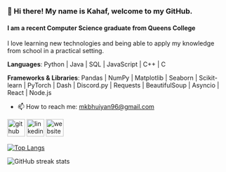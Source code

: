 ### 👋 Hi there! My name is Kahaf, welcome to my GitHub.
#### I am a recent Computer Science graduate from Queens College
I love learning new technologies and being able to apply my knowledge from school in a practical setting.

**Languages**: Python | Java | SQL | JavaScript | C++ | C

**Frameworks & Libraries**: Pandas | NumPy | Matplotlib | Seaborn | Scikit-learn | PyTorch | Dash | Discord.py | Requests | BeautifulSoup | Asyncio | React | Node.js

- 📫 How to reach me: mkbhuiyan96@gmail.com 


[<img src='https://cdn.jsdelivr.net/npm/simple-icons@3.0.1/icons/github.svg' alt='github' height='40'>](https://github.com/mkbhuiyan96)  [<img src='https://cdn.jsdelivr.net/npm/simple-icons@3.0.1/icons/linkedin.svg' alt='linkedin' height='40'>](https://www.linkedin.com/in/mkbhuiyan96/)  [<img src='https://cdn.jsdelivr.net/npm/simple-icons@3.0.1/icons/icloud.svg' alt='website' height='40'>](https://mkbhuiyan96.github.io/)  

[![Top Langs](https://github-readme-stats.vercel.app/api/top-langs/?username=mkbhuiyan96)](https://github.com/anuraghazra/github-readme-stats)

![GitHub streak stats](https://streak-stats.demolab.com/?user=mkbhuiyan96)  


<!--
**mkbhuiyan96/mkbhuiyan96** is a ✨ _special_ ✨ repository because its `README.md` (this file) appears on your GitHub profile.

Here are some ideas to get you started:

- 🔭 I’m currently working on ...
- 🌱 I’m currently learning ...
- 👯 I’m looking to collaborate on ...
- 🤔 I’m looking for help with ...
- 💬 Ask me about ...
- 📫 How to reach me: ...
- 😄 Pronouns: ...
- ⚡ Fun fact: ...
![I am majoring in Computer Science at Queens College](https://media.licdn.com/dms/image/D4E16AQHwe5S4XY4z8w/profile-displaybackgroundimage-shrink_350_1400/0/1700597195097?e=1706140800&v=beta&t=h6q2DmnG9QKyKH9XCT_2PyAJtJJ1lFdCPDDzxDxMxyA)
-->
